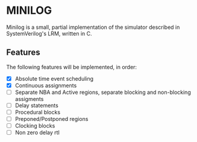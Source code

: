 # MINILOG

Minilog is a small, partial implementation of the simulator described in 
SystemVerilog's LRM, written in C.

## Features
The following features will be implemented, in order:
- [X] Absolute time event scheduling
- [X] Continuous assignments
- [ ] Separate NBA and Active regions, separate blocking and non-blocking assigments
- [ ] Delay statements
- [ ] Procedural blocks
- [ ] Preponed/Postponed regions
- [ ] Clocking blocks
- [ ] Non zero delay rtl
